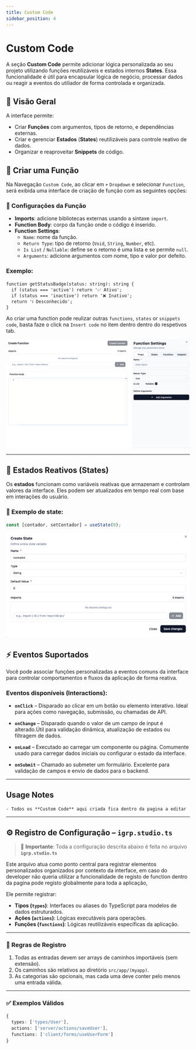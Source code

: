 ```yaml
---
title: Custom Code
sidebar_position: 4
---
```


# Custom Code

A seção **Custom Code** permite adicionar lógica personalizada ao seu projeto utilizando funções reutilizáveis e estados internos **States**. Essa funcionalidade é útil para encapsular lógica de negócio, processar dados ou reagir a eventos do utiliador de forma controlada e organizada.

## 📌 Visão Geral

A interface permite:

- Criar **Funções** com argumentos, tipos de retorno, e dependências externas.
- Criar e gerenciar **Estados** (**States**) reutilizáveis para controle reativo de dados.
- Organizar e reaproveitar **Snippets** de código.

## 🔧 Criar uma Função

Na Navegação `Custom Code`, ao clicar em `+` `Dropdown` e selecionar `Function`, será exibida uma interface de criação de função com as seguintes opções:

### 🧩 Configurações da Função

- **Imports**: adicione bibliotecas externas usando a sintaxe `import`.
- **Function Body**: corpo da função onde o código é inserido.
- **Function Settings**:
  - `Name`: nome da função.
  - `Return Type`: tipo de retorno (`Void`, `String`, `Number`, etc).
  - `Is List` / `Nullable`: define se o retorno é uma lista e se permite `null`.
  - `Arguments`: adicione argumentos com nome, tipo e valor por defeito.


### Exemplo:

```tsx
function getStatusBadge(status: string): string {
  if (status === 'active') return '✅ Ativo';
  if (status === 'inactive') return '❌ Inativo';
  return 'ℹ️ Desconhecido';
}
```

Ao criar uma function pode reulizar outras `functions`, `states` or `snippets code`, basta faze o click na `Insert code` no item dentro dentro do respetivos tab.

![Preview da Lista de Páginas](../img/page-builder-custon-code.png)

---

## 🧠 Estados Reativos (States)

Os **estados** funcionam como variáveis reativas que armazenam e controlam valores da interface. Eles podem ser atualizados em tempo real com base em interações do usuário.

### 📌 Exemplo de state:
```js
const [contador, setContador] = useState(0);
```

![Preview da Lista de Páginas](../img/page-build-custon-code-state.png)

## ⚡ Eventos Suportados

Você pode associar funções personalizadas a eventos comuns da interface para controlar comportamentos e fluxos da aplicação de forma reativa.

### Eventos disponíveis (Interactions):

- **`onClick`** – Disparado ao clicar em um botão ou elemento interativo. Ideal para ações como navegação, submissão, ou chamadas de API.

- **`onChange`** – Disparado quando o valor de um campo de input é alterado.Útil para validação dinâmica, atualização de estados ou filtragem de dados.

- **`onLoad`** – Executado ao carregar um componente ou página. Comumente usado para carregar dados iniciais ou configurar o estado da interface.

- **`onSubmit`** – Chamado ao submeter um formulário. Excelente para validação de campos e envio de dados para o backend.

---

## Usage Notes
    - Todos os **Custom Code** aqui criada fica dentro da pagina a editar

---
## ⚙️ Registro de Configuração – `igrp.studio.ts`

> 📌 **Importante**: Toda a configuração descrita abaixo é feita no arquivo  
> **`igrp.studio.ts`**

Este arquivo atua como ponto central para registrar elementos personalizados organizados por contexto da interface, em caso do developer nāo queria utilizar a funcionalidade de registo de function dentro da pagina pode registo globalmente para toda a aplicação,

Ele permite registrar:

- **Tipos (`types`)**: Interfaces ou aliases do TypeScript para modelos de dados estruturados.
- **Ações (`actions`)**: Lógicas executáveis para operações.
- **Funções (`functions`)**: Lógicas reutilizáveis específicas da aplicação.

---

### 📘 Regras de Registro

1. Todas as entradas devem ser arrays de caminhos importáveis (sem extensão).
2. Os caminhos são relativos ao diretório `src/app/(myapp)`.
3. As categorias são opcionais, mas cada uma deve conter pelo menos uma entrada válida.

---

### ✅ Exemplos Válidos

```ts
{
  types: ['types/User'],
  actions: ['server/actions/saveUser'],
  functions: ['client/forms/useUserForm']
}


